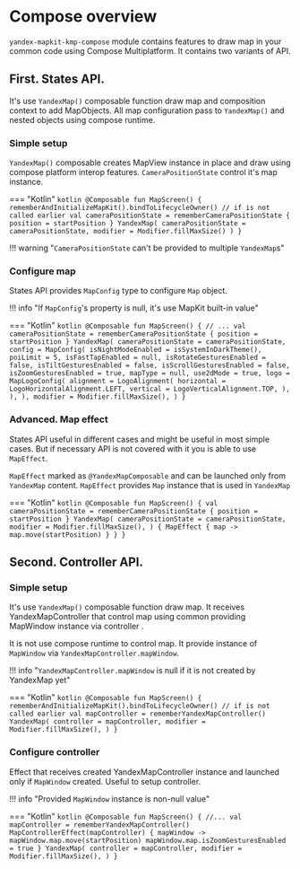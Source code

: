 # Compose overview

`yandex-mapkit-kmp-compose` module contains features to draw map in your common code using Compose Multiplatform.
It contains two variants of API.

## First. States API.

It's use `YandexMap()` composable function draw map and composition context to add MapObjects.
All map configuration pass to `YandexMap()` and nested objects using compose runtime.

### Simple setup

`YandexMap()` composable creates MapView instance in place and draw using compose platform interop
features. `CameraPositionState` control it's map instance.

=== "Kotlin"
    ```kotlin
    @Composable
    fun MapScreen() {
        rememberAndInitializeMapKit().bindToLifecycleOwner() // if is not called earlier
        val cameraPositionState = rememberCameraPositionState { position = startPosition }
        YandexMap(
            cameraPositionState = cameraPositionState,
            modifier = Modifier.fillMaxSize()
        )
    }
    ```

!!! warning "`CameraPositionState` can't be provided to multiple `YandexMap`s"

### Configure map

States API provides `MapConfig` type to configure `Map` object.

!!! info "If `MapConfig`'s property is null, it's use MapKit built-in value"

=== "Kotlin"
    ```kotlin
    @Composable
    fun MapScreen() {
        // ...
        val cameraPositionState = rememberCameraPositionState { position = startPosition }
        YandexMap(
            cameraPositionState = cameraPositionState,
            config = MapConfig(
                isNightModeEnabled = isSystemInDarkTheme(),
                poiLimit = 5,
                isFastTapEnabled = null,
                isRotateGesturesEnabled = false,
                isTiltGesturesEnabled = false,
                isScrollGesturesEnabled = false,
                isZoomGesturesEnabled = true,
                mapType = null,
                use2dMode = true,
                logo = MapLogoConfig(
                    alignment = LogoAlignment(
                        horizontal = LogoHorizontalAlignment.LEFT,
                        vertical = LogoVerticalAlignment.TOP,
                    ),
                ),
            ),
            modifier = Modifier.fillMaxSize(),
        )
    }
    ```

### Advanced. Map effect

States API useful in different cases and might be useful in most simple cases. But if necessary 
API is not covered with it you is able to use `MapEffect`.

`MapEffect` marked as `@YandexMapComposable` and can be launched only from `YandexMap` content.
`MapEffect` provides `Map` instance that is used in `YandexMap`

=== "Kotlin"
    ```kotlin
    @Composable
    fun MapScreen() {
        val cameraPositionState = rememberCameraPositionState { position = startPosition }
        YandexMap(
            cameraPositionState = cameraPositionState,
            modifier = Modifier.fillMaxSize(),
        ) {
            MapEffect { map ->
                map.move(startPosition)
            }
        }
    }
    ```

## Second. Controller API.

### Simple setup

It's use `YandexMap()` composable function draw map. It receives YandexMapController that control
map using common providing MapWindow instance via controller .

It is not use compose runtime to control map. It provide instance of `MapWindow` 
via `YandexMapController.mapWindow`.

!!! info "`YandexMapController.mapWindow` is null if it is not created by YandexMap yet"

=== "Kotlin"
    ```kotlin
    @Composable
    fun MapScreen() {
        rememberAndInitializeMapKit().bindToLifecycleOwner() // if is not called earlier
        val mapController = rememberYandexMapController()
        YandexMap(
            controller = mapController,
            modifier = Modifier.fillMaxSize(),
        )
    }
    ```

### Configure controller

Effect that receives created YandexMapController instance and launched only if `MapWindow` created.
Useful to setup controller.

!!! info "Provided `MapWindow` instance is non-null value"

=== "Kotlin"
    ```kotlin
    @Composable
    fun MapScreen() {
        //...
        val mapController = rememberYandexMapController()
        MapControllerEffect(mapController) { mapWindow ->
            mapWindow.map.move(startPosition)
            mapWindow.map.isZoomGesturesEnabled = true
        }
        YandexMap(
            controller = mapController,
            modifier = Modifier.fillMaxSize(),
        )
    }
    ```

